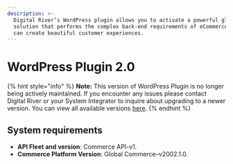 ```yaml
---
description: >-
  Digital River’s WordPress plugin allows you to activate a powerful global
  solution that performs the complex back-end requirements of eCommerce so you
  can create beautiful customer experiences.
---
```


# WordPress Plugin 2.0

{% hint style="info" %}
**Note:** This version of WordPress Plugin is no longer being actively maintained. If you encounter any issues please contact Digital River or your System Integrator to inquire about upgrading to a newer version. You can view all available versions [here](https://docs.digitalriver.com/wordpress/).
{% endhint %}

## System requirements

* **API Fleet and version**: Commerce API-v1.
* **Commerce Platform Version**: Global Commerce–v2002.1.0.&#x20;
